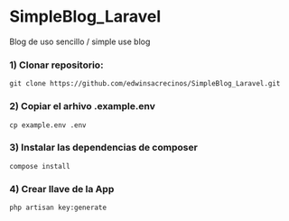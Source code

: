 # SimpleBlog_Laravel
Blog de uso sencillo / simple use blog


### 1) Clonar repositorio:

`git clone https://github.com/edwinsacrecinos/SimpleBlog_Laravel.git`

### 2) Copiar el arhivo .example.env

`cp example.env .env`

### 3) Instalar las dependencias de composer

`compose install`

### 4) Crear llave de la App

`php artisan key:generate`



